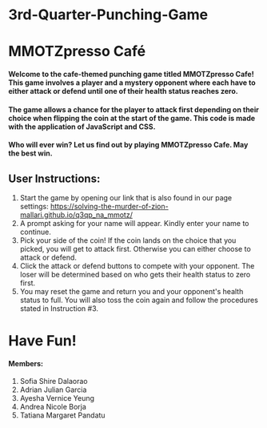 # 3rd-Quarter-Punching-Game 
# MMOTZpresso Café

#### Welcome to the cafe-themed punching game titled MMOTZpresso Cafe! This game involves a player and a mystery opponent where each have to either attack or defend until one of their health status reaches zero. 
#### The game allows a chance for the player to attack first depending on their choice when flipping the coin at the start of the game. This code is made with the application of JavaScript and CSS.
#### Who will ever win? Let us find out by playing MMOTZpresso Cafe. May the best win.

## User Instructions:
1. Start the game by opening our link that is also found in our page settings: https://solving-the-murder-of-zion-mallari.github.io/q3qp_na_mmotz/
2. A prompt asking for your name will appear. Kindly enter your name to continue.
3. Pick your side of the coin! If the coin lands on the choice that you picked, you will get to attack first. Otherwise you can
   either choose to attack or defend.
4. Click the attack or defend buttons to compete with your opponent. The loser will be determined based on who gets their health status to zero first.
5. You may reset the game and return you and your opponent's health status to full. You will also toss the coin again and follow the procedures
   stated in Instruction #3.

# Have Fun!
#### Members:
1. Sofia Shire Dalaorao
2. Adrian Julian Garcia
3. Ayesha Vernice Yeung
4. Andrea Nicole Borja
5. Tatiana Margaret Pandatu
